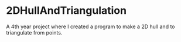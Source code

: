 # 2DHullAndTriangulation
A 4th year project where I created a program to make a 2D hull and to triangulate from points.

